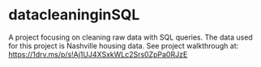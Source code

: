 # datacleaninginSQL
A project focusing on cleaning raw data with SQL queries. The data used for this project is Nashville housing data. 
See project walkthrough at: https://1drv.ms/p/s!Aj1UJ4XSxkWLc2Srs0ZpPa0RJzE
